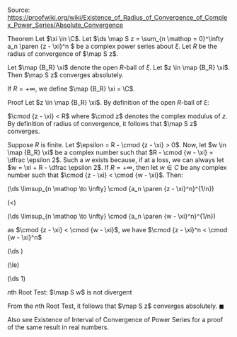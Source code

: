 # 

Source: https://proofwiki.org/wiki/Existence_of_Radius_of_Convergence_of_Complex_Power_Series/Absolute_Convergence

Theorem
Let $\xi \in \C$.
Let $\ds \map S z = \sum_{n \mathop = 0}^\infty a_n \paren {z - \xi}^n $ be a complex power series about $\xi$.
Let $R$ be the radius of convergence of $\map S z$.

Let $\map {B_R} \xi$ denote the open $R$-ball of $\xi$.
Let $z \in \map {B_R} \xi$.
Then $\map S z$ converges absolutely.

If $R = +\infty$, we define $\map {B_R} \xi = \C$.


Proof
Let $z \in \map {B_R} \xi$.
By definition of the open $R$-ball of $\xi$:

$\cmod {z - \xi} < R$
where $\cmod z$ denotes the complex modulus of $z$.
By definition of radius of convergence, it follows that $\map S z$ converges.

Suppose $R$ is finite.
Let $\epsilon = R - \cmod {z - \xi} > 0$.
Now, let $w \in \map {B_R} \xi$ be a complex number such that $R - \cmod {w - \xi} = \dfrac \epsilon 2$.
Such a $w$ exists because, if at a loss, we can always let $w = \xi + R - \dfrac \epsilon 2$.
If $R = +\infty$, then let $w \in C$ be any complex number such that $\cmod {z - \xi} < \cmod {w - \xi}$.
Then:














\(\ds \limsup_{n \mathop \to \infty} \cmod {a_n \paren {z - \xi}^n}^{1/n}\)

\(<\)







\(\ds \limsup_{n \mathop \to \infty} \cmod {a_n \paren {w - \xi}^n}^{1/n}\)





as $\cmod {z - \xi} < \cmod {w - \xi}$, we have $\cmod {z - \xi}^n < \cmod {w - \xi}^n$














\(\ds \)

\(\le\)







\(\ds 1\)





$n$th Root Test: $\map S w$ is not divergent



From the $n$th Root Test, it follows that $\map S z$ converges absolutely.
$\blacksquare$


Also see
Existence of Interval of Convergence of Power Series for a proof of the same result in real numbers.




